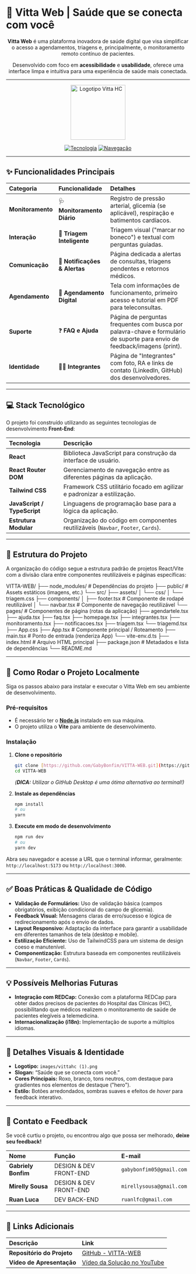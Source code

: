# 💉 Vitta Web | Saúde que se conecta com você

<div align="center">
  
  **Vitta Web** é uma plataforma inovadora de saúde digital que visa simplificar o acesso a agendamentos, triagens e, principalmente, o monitoramento remoto contínuo de pacientes.
  
  Desenvolvido com foco em **acessibilidade** e **usabilidade**, oferece uma interface limpa e intuitiva para uma experiência de saúde mais conectada.

  ---
  
  <img src="images/vittahc (1).png" alt="Logotipo Vitta HC" width="150" />
  
  [![Tecnologia](https://img.shields.io/badge/Tecnologia-React%20%7C%20TailwindCSS-blueviolet?style=for-the-badge&logo=react&logoColor=cyan)](https://pt-br.reactjs.org/)
  [![Navegação](https://img.shields.io/badge/Roteamento-React%20Router%20DOM-orange?style=for-the-badge&logo=reactrouter&logoColor=white)](https://reactrouter.com/en/main)
</div>

---

## ✨ Funcionalidades Principais

| Categoria | Funcionalidade | Detalhes |
| :--- | :--- | :--- |
| **Monitoramento** | 🩺 **Monitoramento Diário** | Registro de pressão arterial, glicemia (se aplicável), respiração e batimentos cardíacos. |
| **Interação** | 🚨 **Triagem Inteligente** | Triagem visual ("marcar no boneco") e textual com perguntas guiadas. |
| **Comunicação** | 🔔 **Notificações & Alertas** | Página dedicada a alertas de consultas, triagens pendentes e retornos médicos. |
| **Agendamento** | 📅 **Agendamento Digital** | Tela com informações de funcionamento, primeiro acesso e tutorial em PDF para teleconsultas. |
| **Suporte** | ❓ **FAQ e Ajuda** | Página de perguntas frequentes com busca por palavra-chave e formulário de suporte para envio de feedback/imagens (print). |
| **Identidade** | 🧑‍💻 **Integrantes** | Página de "Integrantes" com foto, RA e links de contato (LinkedIn, GitHub) dos desenvolvedores. |

---

## 💻 Stack Tecnológico

O projeto foi construído utilizando as seguintes tecnologias de desenvolvimento **Front-End**:

| Tecnologia | Descrição |
| :--- | :--- |
| **React** | Biblioteca JavaScript para construção da interface de usuário. |
| **React Router DOM** | Gerenciamento de navegação entre as diferentes páginas da aplicação. |
| **Tailwind CSS** | Framework CSS utilitário focado em agilizar e padronizar a estilização. |
| **JavaScript / TypeScript** | Linguagens de programação base para a lógica da aplicação. |
| **Estrutura Modular** | Organização do código em componentes reutilizáveis (`Navbar`, `Footer`, `Cards`). |

---

## 📂 Estrutura do Projeto

A organização do código segue a estrutura padrão de projetos React/Vite com a divisão clara entre componentes reutilizáveis e páginas específicas:

VITTA-WEB/
├── node_modules/         # Dependências do projeto
├── public/               # Assets estáticos (imagens, etc.)
└── src/
├── assets/
│   └── css/
│       └── triagem.css
├── components/
│   ├── footer.tsx    # Componente de rodapé reutilizável
│   └── navbar.tsx    # Componente de navegação reutilizável
└── pages/            # Componentes de página (rotas da aplicação)
├── agendartele.tsx
├── ajuda.tsx
├── faq.tsx
├── homepage.tsx
├── integrantes.tsx
├── monitoramento.tsx
├── notificacoes.tsx
├── triagem.tsx
└── triagemd.tsx
├── App.css
├── App.tsx           # Componente principal / Roteamento
├── main.tsx          # Ponto de entrada (renderiza App)
└── vite-env.d.ts
├── index.html            # Arquivo HTML principal
├── package.json          # Metadados e lista de dependências
└── README.md


---

## 🚀 Como Rodar o Projeto Localmente

Siga os passos abaixo para instalar e executar o Vitta Web em seu ambiente de desenvolvimento.

### Pré-requisitos
* É necessário ter o **[Node.js](https://nodejs.org/)** instalado em sua máquina.
* O projeto utiliza o **Vite** para ambiente de desenvolvimento.

### Instalação

1.  **Clone o repositório**
    ```bash
    git clone [https://github.com/GabyBonfim/VITTA-WEB.git](https://github.com/GabyBonfim/VITTA-WEB.git)
    cd VITTA-WEB
    ```
    *(**DICA:** Utilizar o GitHub Desktop é uma ótima alternativa ao terminal!)*

2.  **Instale as dependências**
    ```bash
    npm install
    # ou
    yarn
    ```

3.  **Execute em modo de desenvolvimento**
    ```bash
    npm run dev
    # ou
    yarn dev
    ```

Abra seu navegador e acesse a URL que o terminal informar, geralmente: `http://localhost:5173` ou `http://localhost:3000`.

---

## ✅ Boas Práticas & Qualidade de Código

* **Validação de Formulários:** Uso de validação básica (campos obrigatórios, exibição condicional do campo de glicemia).
* **Feedback Visual:** Mensagens claras de erro/sucesso e lógica de redirecionamento após o envio de dados.
* **Layout Responsivo:** Adaptação da interface para garantir a usabilidade em diferentes tamanhos de tela (desktop e mobile).
* **Estilização Eficiente:** Uso de TailwindCSS para um sistema de design coeso e manutenível.
* **Componentização:** Estrutura baseada em componentes reutilizáveis (`Navbar`, `Footer`, `Cards`).

---

## 💡 Possíveis Melhorias Futuras

* **Integração com REDCap:** Conexão com a plataforma REDCap para obter dados precisos de pacientes do Hospital das Clínicas (HC), possibilitando que médicos realizem o monitoramento de saúde de pacientes elegíveis a telemedicina.
* **Internacionalização (i18n):** Implementação de suporte a múltiplos idiomas.

---

## 🎨 Detalhes Visuais & Identidade

* **Logotipo:** `images/vittahc (1).png`
* **Slogan:** “Saúde que se conecta com você.”
* **Cores Principais:** Roxo, branco, tons neutros, com destaque para gradientes nos elementos de destaque ("hero").
* **Estilo:** Botões arredondados, sombras suaves e efeitos de *hover* para feedback interativo.

---

## 💬 Contato e Feedback

Se você curtiu o projeto, ou encontrou algo que possa ser melhorado, **deixe seu feedback!**

| Nome | Função | E-mail |
| :--- | :--- | :--- |
| **Gabriely Bonfim** | DESIGN & DEV FRONT-END | `gabybonfim05@gmail.com` |
| **Mirelly Sousa** | DESIGN & DEV FRONT-END | `mirellysousa@gmail.com` |
| **Ruan Luca** | DEV BACK-END | `ruanlfc@gmail.com` |

---

## 🔗 Links Adicionais

| Descrição | Link |
| :--- | :--- |
| **Repositório do Projeto** | [GitHub - VITTA-WEB](https://github.com/GabyBonfim/VITTA-WEB.git) |
| **Vídeo de Apresentação** | [Vídeo da Solução no YouTube](https://youtu.be/dGqbTyqBrpE?si=0hnUSR4Ra9QSCQMP) |
